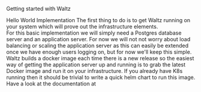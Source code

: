 Getting started with Waltz 

Hello World Implementation
The first thing to do is to get Waltz running on your system which will prove out the infrastructure elements.  
For this basic implementation we will simply need a Postgres database server and an application server.  For now we will not not worry about load balancing or scaling the application server as this can easily be extended once we have enough users logging on, but for now we'll keep this simple.
Waltz builds a docker image each time there is a new release so the easiest way of getting the application server up and running is to grab the latest Docker image and run it on your infrastructure.  If you already have K8s running then it should be trivial to write a quick helm chart to run this image.
Have a look at the documentation at 
